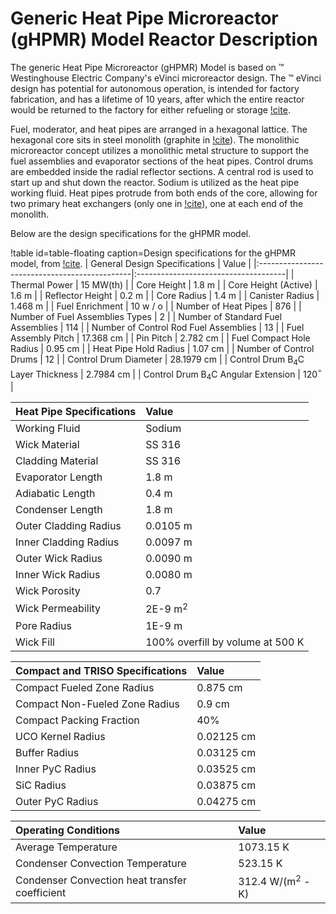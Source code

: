 # Generic Heat Pipe Microreactor (gHPMR) Model Reactor Description

The generic Heat Pipe Microreactor (gHPMR) Model is based on &trade; Westinghouse Electric Company's eVinci microreactor design. The &trade; eVinci design has potential for autonomous operation, is intended for factory fabrication, and has a lifetime of 10 years, after which the entire reactor would be returned to the factory for either refueling or storage [!cite](eVinci).

Fuel, moderator, and heat pipes are arranged in a hexagonal lattice. The hexagonal core sits in steel monolith (graphite in [!cite](gHPMR_main)). The monolithic microreactor concept utilizes a monolithic metal structure to support the fuel assemblies and evaporator sections of the heat pipes. Control drums are embedded inside the radial reflector sections. A central rod is used to start up and shut down the reactor. Sodium is utilized as the heat pipe working fluid. Heat pipes protrude from both ends of the core, allowing for two primary heat exchangers (only one in [!cite](gHPMR_main)), one at each end of the monolith.

Below are the design specifications for the gHPMR model.

!table id=table-floating caption=Design specifications for the gHPMR model, from [!cite](gHPMR_main).
| General Design Specifications                 | Value                                |
|:----------------------------------------------|:-------------------------------------|
| Thermal Power                                 | 15 MW(th)                            |
| Core Height                                   | 1.8 m                                |
| Core Height (Active)                          | 1.6 m                                |
| Reflector Height                              | 0.2 m                                |
| Core Radius                                   | 1.4 m                                |
| Canister Radius                               | 1.468 m                              |
| Fuel Enrichment                               | 10 w / o                             |
| Number of Heat Pipes                          | 876                                  |
| Number of Fuel Assemblies Types               | 2                                    |
| Number of Standard Fuel Assemblies            | 114                                  |
| Number of Control Rod Fuel Assemblies         | 13                                   |
| Fuel Assembly Pitch                           | 17.368 cm                            |
| Pin Pitch                                     | 2.782 cm                             |
| Fuel Compact Hole Radius                      | 0.95 cm                              |
| Heat Pipe Hold Radius                         | 1.07 cm                              |
| Number of Control Drums                       | 12                                   |
| Control Drum Diameter                         | 28.1979 cm                           |
| Control Drum B${_4}$C Layer Thickness         | 2.7984 cm                            |
| Control Drum B${_4}$C Angular Extension       | 120$^{\circ}$                        |

| Heat Pipe Specifications                      | Value                                |
|:----------------------------------------------|:-------------------------------------|
| Working Fluid                                 | Sodium                               |
| Wick Material                                 | SS 316                               |
| Cladding Material                             | SS 316                               |
| Evaporator Length                             | 1.8 m                                |
| Adiabatic Length                              | 0.4 m                                |
| Condenser Length                              | 1.8 m                                |
| Outer Cladding Radius                         | 0.0105 m                             |
| Inner Cladding Radius                         | 0.0097 m                             |
| Outer Wick Radius                             | 0.0090 m                             |
| Inner Wick Radius                             | 0.0080 m                             |
| Wick Porosity                                 | 0.7                                  |
| Wick Permeability                             | 2E-9 m$^{2}$                         |
| Pore Radius                                   | 1E-9 m                               |
| Wick Fill                                     | 100% overfill by volume at 500 K     |

| Compact and TRISO Specifications              | Value                                |
|:----------------------------------------------|:-------------------------------------|
| Compact Fueled Zone Radius                    | 0.875 cm                             |
| Compact Non-Fueled Zone Radius                | 0.9 cm                               |
| Compact Packing Fraction                      | 40%                                  |
| UCO Kernel Radius                             | 0.02125 cm                           |
| Buffer Radius                                 | 0.03125 cm                           |
| Inner PyC Radius                              | 0.03525 cm                           |
| SiC Radius                                    | 0.03875 cm                           |
| Outer PyC Radius                              | 0.04275 cm                           |

| Operating Conditions                | Value                               |
|:-----------------------------------------------|:------------------------------------|
| Average Temperature                            | 1073.15 K                           |
| Condenser Convection Temperature               | 523.15 K                            |
| Condenser Convection heat transfer coefficient | 312.4 W/(m$^{2}$ - K)               |
